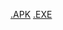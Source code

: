 [.APK](https://drive.google.com/open?id=0B4twShEi6DZGTzU1cGMtWS1ZNVk)
[.EXE](https://drive.google.com/open?id=0B4twShEi6DZGamxPX3pTa054cGM)
